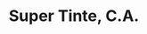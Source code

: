 ---
title: "Super Tinte, C.A."
url: /ciudad-guayana-puerto-ordaz/super-tinte-c-a/
shop: Friseurbedarf
---
